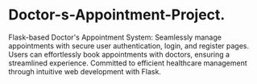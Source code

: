 # Doctor-s-Appointment-Project.
Flask-based Doctor's Appointment System: Seamlessly manage appointments with secure user authentication, login, and register pages. Users can effortlessly book appointments with doctors, ensuring a streamlined experience. Committed to efficient healthcare management through intuitive web development with Flask.
